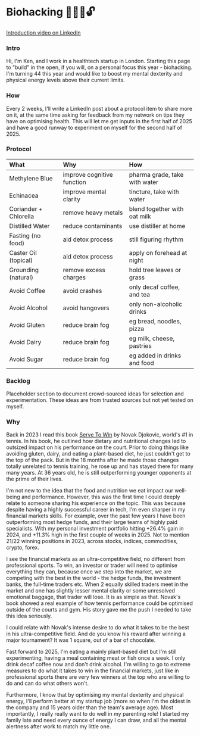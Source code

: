 # Biohacking 🧬🧠💪🔓
[Introduction video on LinkedIn](https://www.linkedin.com/posts/kensoh_hi-guys-im-turning-44-soon-and-i-think-activity-7286335586817179649-U2US)

### Intro
Hi, I'm Ken, and I work in a healthtech startup in London. Starting this page to "build" in the open, if you will, on a personal focus this year - biohacking. I'm turning 44 this year and would like to boost my mental dexterity and physical energy levels above their current limits.

### How
Every 2 weeks, I'll write a LinkedIn post about a protocol item to share more on it, at the same time asking for feedback from my network on tips they have on optimising health. This will let me get inputs in the first half of 2025 and have a good runway to experiment on myself for the second half of 2025.

### Protocol
What|Why|How
:--|:---|:--
Methylene Blue|improve cognitive function|pharma grade, take with water
Echinacea|improve mental clarity|tincture, take with water
Coriander + Chlorella|remove heavy metals|blend together with oat milk
Distilled Water|reduce contaminants|use distiller at home
Fasting (no food)|aid detox process|still figuring rhythm
Caster Oil (topical)|aid detox process|apply on forehead at night
Grounding (natural)|remove excess charges|hold tree leaves or grass
Avoid Coffee|avoid crashes|only decaf coffee, and tea
Avoid Alcohol|avoid hangovers|only non-alcoholic drinks
Avoid Gluten|reduce brain fog|eg bread, noodles, pizza
Avoid Dairy|reduce brain fog|eg milk, cheese, pastries
Avoid Sugar|reduce brain fog|eg added in drinks and food

### Backlog
Placeholder section to document crowd-sourced ideas for selection and experimentation. These ideas are from trusted sources but not yet tested on myself.

### Why
Back in 2023 I read this book [Serve To Win](https://www.amazon.co.uk/Serve-Win-Gluten-free-Physical-Excellence/dp/0552170534) by Novak Djokovic, world's #1 in tennis. In his book, he outlined how dietary and nutritional changes led to outsized impact on his performance on the court. Prior to doing things like avoiding gluten, dairy, and eating a plant-based diet, he just couldn't get to the top of the pack. But in the 18 months after he made those changes totally unrelated to tennis training, he rose up and has stayed there for many many years. At 36 years old, he is still outperforming younger opponents at the prime of their lives.

I'm not new to the idea that the food and nutrition we eat impact our well-being and performance. However, this was the first time I could deeply relate to someone sharing his experience on the topic. This was because despite having a highly successful career in tech, I'm even sharper in my financial markets skills. For example, over the past few years I have been outperforming most hedge funds, and their large teams of highly paid specialists. With my personal investment portfolio hitting +26.4% gain in 2024, and +11.3% high in the first couple of weeks in 2025. Not to mention 21/22 winning positions in 2023, across stocks, indices, commodities, crypto, forex.

I see the financial markets as an ultra-competitive field, no different from professional sports. To win, an investor or trader will need to optimise everything they can, because once we step into the market, we are competing with the best in the world - the hedge funds, the investment banks, the full-time traders etc. When 2 equally skilled traders meet in the market and one has slightly lesser mental clarity or some unresolved emotional baggage, that trader will lose. It is as simple as that. Novak's book showed a real example of how tennis performance could be optimised outside of the courts and gym. His story gave me the push I needed to take this idea seriously.

I could relate with Novak's intense desire to do what it takes to be the best in his ultra-competitive field. And do you know his reward after winning a major tournament? It was 1 square, out of a bar of chocolate.

Fast forward to 2025, I'm eating a mainly plant-based diet but I'm still experimenting, having a meal containing meat or fish once a week. I only drink decaf coffee now and don't drink alcohol. I'm willing to go to extreme measures to do what it takes to win in the financial markets, just like in professional sports there are very few winners at the top who are willing to do and can do what others won't.

Furthermore, I know that by optimising my mental dexterity and physical energy, I'll perform better at my startup job (more so when I'm the oldest in the company and 15 years older than the team's average age). Most importantly, I really really want to do well in my parenting role! I started my family late and need every ounce of energy I can draw, and all the mental alertness after work to match my little one.
